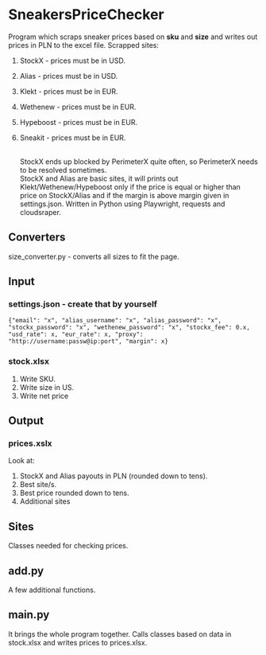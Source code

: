 # SneakersPriceChecker

Program which scraps sneaker prices based on **sku** and **size** and writes out prices in PLN to the excel file. Scrapped sites:

1. StockX - prices must be in USD.
2. Alias - prices must be in USD.
3. Klekt - prices must be in EUR.
4. Wethenew - prices must be in EUR.
5. Hypeboost - prices must be in EUR.
6. Sneakit - prices must be in EUR.

   <br />
   StockX ends up blocked by PerimeterX quite often, so PerimeterX needs to be resolved sometimes.<br />
   StockX and Alias are basic sites, it will prints out Klekt/Wethenew/Hypeboost only if the price is equal or higher than price on StockX/Alias and if the margin is above margin given in settings.json.
   Written in Python using Playwright, requests and cloudsraper.

## Converters

size_converter.py - converts all sizes to fit the page.

## Input

### settings.json - create that by yourself

`{"email": "x", "alias_username": "x", "alias_password": "x", "stockx_password": "x", "wethenew_password": "x", "stockx_fee": 0.x, "usd_rate": x, "eur_rate": x, "proxy": "http://username:passw@ip:port", "margin": x}`

### stock.xlsx

1. Write SKU.
2. Write size in US.
3. Write net price
   <br />

## Output

### prices.xslx

Look at:

1. StockX and Alias payouts in PLN (rounded down to tens).
2. Best site/s.
3. Best price rounded down to tens.
4. Additional sites
   <br />

## Sites

Classes needed for checking prices.
<br />

## add.py

A few additional functions.

## main.py

It brings the whole program together. Calls classes based on data in stock.xlsx and writes prices to prices.xlsx.
